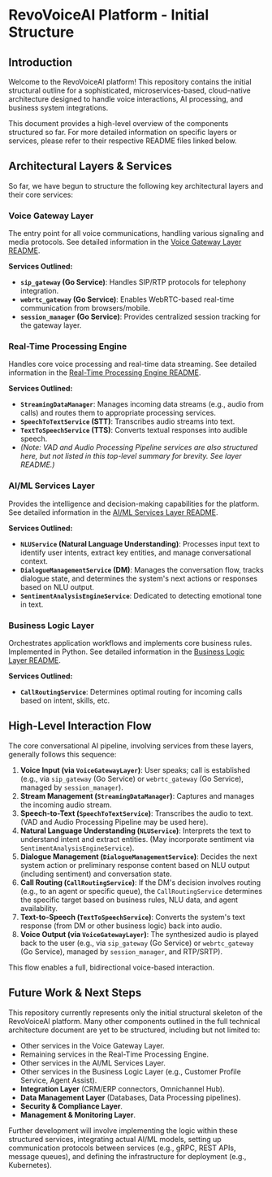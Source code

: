 # RevoVoiceAI Platform - Initial Structure

## Introduction

Welcome to the RevoVoiceAI platform! This repository contains the initial structural outline for a sophisticated, microservices-based, cloud-native architecture designed to handle voice interactions, AI processing, and business system integrations.

This document provides a high-level overview of the components structured so far. For more detailed information on specific layers or services, please refer to their respective README files linked below.

## Architectural Layers & Services

So far, we have begun to structure the following key architectural layers and their core services:

### Voice Gateway Layer

The entry point for all voice communications, handling various signaling and media protocols.
See detailed information in the [Voice Gateway Layer README](./voice_gateway_layer/README.md).

**Services Outlined:**
*   **`sip_gateway` (Go Service)**: Handles SIP/RTP protocols for telephony integration.
*   **`webrtc_gateway` (Go Service)**: Enables WebRTC-based real-time communication from browsers/mobile.
*   **`session_manager` (Go Service)**: Provides centralized session tracking for the gateway layer.

### Real-Time Processing Engine

Handles core voice processing and real-time data streaming.
See detailed information in the [Real-Time Processing Engine README](./real_time_processing_engine/README.md).

**Services Outlined:**
*   **`StreamingDataManager`**: Manages incoming data streams (e.g., audio from calls) and routes them to appropriate processing services.
*   **`SpeechToTextService` (STT)**: Transcribes audio streams into text.
*   **`TextToSpeechService` (TTS)**: Converts textual responses into audible speech.
*   *(Note: VAD and Audio Processing Pipeline services are also structured here, but not listed in this top-level summary for brevity. See layer README.)*


### AI/ML Services Layer

Provides the intelligence and decision-making capabilities for the platform.
See detailed information in the [AI/ML Services Layer README](./ai_ml_services/README.md).

**Services Outlined:**
*   **`NLUService` (Natural Language Understanding)**: Processes input text to identify user intents, extract key entities, and manage conversational context.
*   **`DialogueManagementService` (DM)**: Manages the conversation flow, tracks dialogue state, and determines the system's next actions or responses based on NLU output.
*   **`SentimentAnalysisEngineService`**: Dedicated to detecting emotional tone in text.

### Business Logic Layer

Orchestrates application workflows and implements core business rules. Implemented in Python.
See detailed information in the [Business Logic Layer README](./business_logic_layer/README.md).

**Services Outlined:**
*   **`CallRoutingService`**: Determines optimal routing for incoming calls based on intent, skills, etc.

## High-Level Interaction Flow

The core conversational AI pipeline, involving services from these layers, generally follows this sequence:

1.  **Voice Input (via `VoiceGatewayLayer`)**: User speaks; call is established (e.g., via `sip_gateway` (Go Service) or `webrtc_gateway` (Go Service), managed by `session_manager`).
2.  **Stream Management (`StreamingDataManager`)**: Captures and manages the incoming audio stream.
3.  **Speech-to-Text (`SpeechToTextService`)**: Transcribes the audio to text. (VAD and Audio Processing Pipeline may be used here).
4.  **Natural Language Understanding (`NLUService`)**: Interprets the text to understand intent and extract entities. (May incorporate sentiment via `SentimentAnalysisEngineService`).
5.  **Dialogue Management (`DialogueManagementService`)**: Decides the next system action or preliminary response content based on NLU output (including sentiment) and conversation state.
6.  **Call Routing (`CallRoutingService`)**: If the DM's decision involves routing (e.g., to an agent or specific queue), the `CallRoutingService` determines the specific target based on business rules, NLU data, and agent availability.
7.  **Text-to-Speech (`TextToSpeechService`)**: Converts the system's text response (from DM or other business logic) back into audio.
8.  **Voice Output (via `VoiceGatewayLayer`)**: The synthesized audio is played back to the user (e.g., via `sip_gateway` (Go Service) or `webrtc_gateway` (Go Service), managed by `session_manager`, and RTP/SRTP).

This flow enables a full, bidirectional voice-based interaction.

## Future Work & Next Steps

This repository currently represents only the initial structural skeleton of the RevoVoiceAI platform. Many other components outlined in the full technical architecture document are yet to be structured, including but not limited to:

*   Other services in the Voice Gateway Layer.
*   Remaining services in the Real-Time Processing Engine.
*   Other services in the AI/ML Services Layer.
*   Other services in the Business Logic Layer (e.g., Customer Profile Service, Agent Assist).
*   **Integration Layer** (CRM/ERP connectors, Omnichannel Hub).
*   **Data Management Layer** (Databases, Data Processing pipelines).
*   **Security & Compliance Layer**.
*   **Management & Monitoring Layer**.

Further development will involve implementing the logic within these structured services, integrating actual AI/ML models, setting up communication protocols between services (e.g., gRPC, REST APIs, message queues), and defining the infrastructure for deployment (e.g., Kubernetes).
